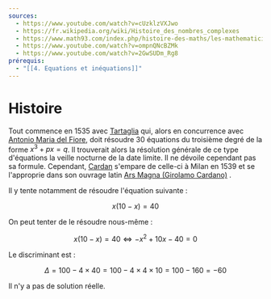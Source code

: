 ```yaml
---
sources:
  - https://www.youtube.com/watch?v=cUzklzVXJwo
  - https://fr.wikipedia.org/wiki/Histoire_des_nombres_complexes
  - https://www.math93.com/index.php/histoire-des-maths/les-mathematiciens/163-le-conflit-tartaglia-cardan
  - https://www.youtube.com/watch?v=ompnQNcBZMk
  - https://www.youtube.com/watch?v=2GwSUDm_Rg8
prérequis:
  - "[[4. Equations et inéquations]]"
---
```

# Histoire

Tout commence en 1535 avec [Tartaglia](https://fr.wikipedia.org/wiki/Niccol%C3%B2_Fontana_Tartaglia) qui, alors en concurrence avec [Antonio Maria del Fiore](https://fr.wikipedia.org/wiki/Antonio_Maria_del_Fiore), doit résoudre 30 équations du troisième degré de la forme $x^3+px=q$. Il trouverait alors la résolution générale de ce type d'équations la veille nocturne de la date limite. Il ne dévoile cependant pas sa formule.
Cependant, [Cardan](https://fr.wikipedia.org/wiki/J%C3%A9r%C3%B4me_Cardan) s'empare de celle-ci à Milan en 1539 et se l'approprie dans son ouvrage latin [Ars Magna (Girolamo Cardano)](https://fr.wikipedia.org/wiki/Ars_Magna_(Girolamo_Cardano)) .

Il y tente notamment de résoudre l'équation suivante :

$$
x(10-x)=40
$$

On peut tenter de le résoudre nous-même :

$$
x(10-x)=40 \Leftrightarrow -x^2+10x-40=0
$$

Le discriminant est :

$$
\Delta = 100-4 \times 40 = 100 - 4 \times 4 \times 10 = 100 - 160 = -60
$$

Il n'y a pas de solution réelle.
